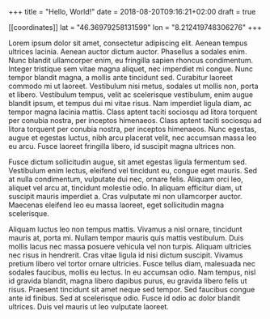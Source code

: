 +++
title = "Hello, World!"
date = 2018-08-20T09:16:21+02:00
draft = true

[[coordinates]]
lat = "46.36979258131599"
lon = "8.212419748306276"
+++

Lorem ipsum dolor sit amet, consectetur adipiscing elit. Aenean tempus ultrices lacinia. Aenean auctor dictum auctor. Phasellus a sodales enim. Nunc blandit ullamcorper enim, eu fringilla sapien rhoncus condimentum. Integer tristique sem vitae magna aliquet, nec imperdiet mi congue. Nunc tempor blandit magna, a mollis ante tincidunt sed. Curabitur laoreet commodo mi ut laoreet. Vestibulum nisi metus, sodales ut mollis non, porta et libero. Vestibulum tempus, velit ac scelerisque vestibulum, enim augue blandit ipsum, et tempus dui mi vitae risus. Nam imperdiet ligula diam, ac tempor magna lacinia mattis. Class aptent taciti sociosqu ad litora torquent per conubia nostra, per inceptos himenaeos. Class aptent taciti sociosqu ad litora torquent per conubia nostra, per inceptos himenaeos. Nunc egestas, augue et egestas luctus, nibh arcu placerat velit, nec accumsan massa leo eu arcu. Fusce laoreet fringilla libero, id suscipit magna ultrices non.

Fusce dictum sollicitudin augue, sit amet egestas ligula fermentum sed. Vestibulum enim lectus, eleifend vel tincidunt eu, congue eget mauris. Sed at nulla condimentum, vulputate dui nec, ornare felis. Aliquam orci leo, aliquet vel arcu at, tincidunt molestie odio. In aliquam efficitur diam, ut suscipit mauris imperdiet a. Cras vulputate mi non ullamcorper auctor. Maecenas eleifend leo eu massa laoreet, eget sollicitudin magna scelerisque.

Aliquam luctus leo non tempus mattis. Vivamus a nisl ornare, tincidunt mauris at, porta mi. Nullam tempor mauris quis mattis vestibulum. Duis mollis lacus nec massa posuere vehicula vel non turpis. Aliquam ultricies nec risus in hendrerit. Cras vitae ligula id nisi dictum suscipit. Vivamus pretium libero vel tortor ornare ultricies. Fusce tellus diam, malesuada nec sodales faucibus, mollis eu lectus. In eu accumsan odio. Nam tempus, nisl id gravida blandit, magna libero dapibus purus, eu gravida libero felis ut risus. Praesent tincidunt sit amet neque sed tempor. Sed faucibus congue ante id finibus. Sed at scelerisque odio. Fusce id odio ac dolor blandit ultrices. Duis vel mauris ut leo vulputate laoreet.